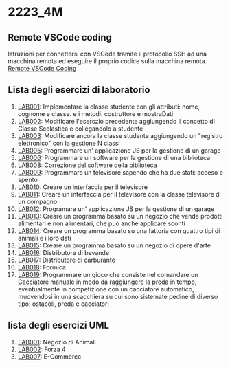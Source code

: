# 2223_4M

## Remote VSCode coding
Istruzioni per connettersi con VSCode tramite il protocollo SSH ad una macchina remota ed eseguire il proprio codice sulla macchina remota.
[Remote VSCode Coding](https://docs.google.com/document/d/1Hj421cgJWSpHDKt7EvSvzY98OCbt7lCXVqEd5uTHEic/edit?usp=sharing)

## Lista degli esercizi di laboratorio

1. [LAB001](https://github.com/isissmorciano/2223_4M/tree/main/Esercizi%20HTML/Esercizio%20001): Implementare la classe studente con gli attributi: nome, cognome e classe. e i metodi: costruttore e mostraDati
2. [LAB002](https://github.com/isissmorciano/2223_4M/tree/main/Esercizi%20HTML/Esercizio%20002): Modificare l'eserczio precedente aggiungendo il concetto di Classe Scolastica e collegandolo a studente 
3. [LAB003](https://github.com/isissmorciano/2223_4M/tree/main/Esercizi%20HTML/Esercizio%20003): Modificare ancora la classe studente aggiungendo un "registro elettronico" con la gestione N classi
5. [LAB005](https://github.com/isissmorciano/2223_4M/tree/main/Esercizi%20HTML/Esercizio%20005): Programmare un' applicazione JS per la gestione di un garage
6. [LAB006](https://github.com/isissmorciano/2223_4M/tree/main/Esercizi%20HTML/Esercizio%20006): Programmare un software per la gestione di una biblioteca
8. [LAB008](https://github.com/isissmorciano/2223_4M/tree/main/Esercizi%20HTML/Esercizio%20008): Correzione del software della biblioteca
9. [LAB009](https://github.com/isissmorciano/2223_4M/tree/main/Esercizi%20HTML/Esercizio%20009): Programmare un televisore sapendo che ha due stati: acceso e spento
10. [LAB010](https://github.com/isissmorciano/2223_4M/tree/main/Esercizi%20HTML/Esercizio%20010): Creare un interfaccia per il televisore
11. [LAB011](https://github.com/isissmorciano/2223_4M/tree/main/Esercizi%20HTML/Esercizio%20011): Creare un interfaccia per il televisore con la classe televisore di un compagno
12. [LAB012](https://github.com/isissmorciano/2223_4M/tree/main/Esercizi%20HTML/Esercizio%20012): Programare un' applicazione JS per la gestione di un garage
13. [LAB013](https://github.com/isissmorciano/2223_4M/tree/main/Esercizi%20HTML/Esercizio%20013): Creare un programma basato su un negozio che vende prodotti alimentari e non alimentari, che può anche applicare sconti
14. [LAB014](https://github.com/isissmorciano/2223_4M/tree/main/Esercizi%20HTML/Esercizio%20014): Creare un programma basato su una fattoria con quattro tipi di animali e i loro dati
15. [LAB015](https://github.com/isissmorciano/2223_4M/tree/main/Esercizi%20HTML/Esercizio%20015): Creare un programma basato su un negozio di opere d'arte
16. [LAB016](https://github.com/isissmorciano/2223_4M/tree/main/Esercizi%20HTML/Esercizio%20016): Distributore di bevande
17. [LAB017](https://github.com/isissmorciano/2223_4M/tree/main/Esercizi%20HTML/Esercizio%20017): Distributore di carburante
18. [LAB018](https://github.com/isissmorciano/2223_4M/tree/main/Esercizi%20HTML/Esercizio%20018): Formica
19. [LAB019](https://github.com/isissmorciano/2223_4M/tree/main/Esercizi%20HTML/Esercizio%20019): Programmare un gioco che  consiste nel comandare un Cacciatore manuale in modo da raggiungere la preda in tempo, eventualmente in competizione con un cacciatore automatico, muovendosi in una scacchiera su cui sono sistemate pedine di diverso tipo: ostacoli, preda e cacciatori

## lista degli esercizi UML
1. [LAB001](https://github.com/isissmorciano/2223_4M/blob/main/Esercizi%20UML/000_UML_NegoziodiAnimali.md): Negozio di Animali
2. [LAB002](https://github.com/isissmorciano/2223_4M/blob/main/Esercizi%20UML/000_UML_Forza4.md): Forza 4
3. [LAB007](https://github.com/isissmorciano/2223_4M/tree/main/Esercizi%20UML/Esercizio%20007): E-Commerce

